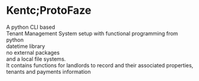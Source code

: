 # Kentc;ProtoFaze   
A python CLI based   
Tenant Management System
setup with functional programming from python   
datetime library   
no external packages    
and a local file systems.   
It contains functions for landlords to record and their associated properties, tenants and payments information
